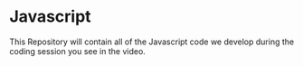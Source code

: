 # Javascript

This Repository will contain all of the Javascript code we develop during the coding session you see in the video.
